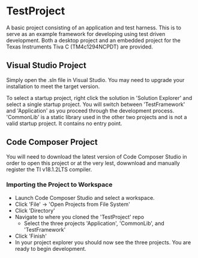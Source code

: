 # TestProject
A basic project consisting of an application and test harness. This is to serve as an example framework for developing using test driven development. Both a desktop project and an embedded project for the Texas Instruments Tiva C (TM4c1294NCPDT) are provided.

## Visual Studio Project

Simply open the .sln file in Visual Studio. You may need to upgrade your installation to meet the target version. 

To select a startup project, right click the solution in 'Solution Explorer' and select a single startup project. You will switch between 'TestFramework' and 'Application' as you proceed through the development process. 'CommonLib' is a static library used in the other two projects and is not a valid startup project. It contains no entry point. 

## Code Composer Project

You will need to download the latest version of Code Composer Studio in order to open this project or at the very lest, dowwnload and manually register the TI v18.1.2LTS compiler. 

### Importing the Project to Workspace
  - Launch Code Composer Studio and select a workspace. 
  - Click 'File' -> 'Open Projects from File System'
  - Click 'Directory'
  - Navigate to where you cloned the 'TestProject' repo 
    - Select the three projects 'Application', 'CommonLib', and 'TestFramework'
  - Click 'Finish'
  - In your project explorer you should now see the three projects. You are ready to begin development. 
